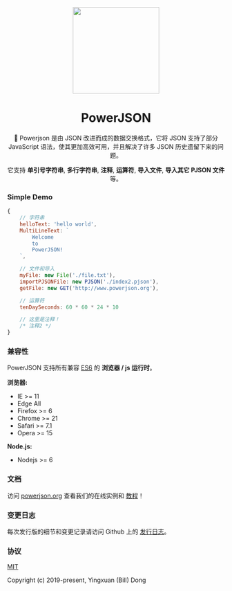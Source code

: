 <div align='center'>
<img src='https://powerjson.github.io/PowerJSON-Website-CN/logo-noopa.jpeg' height='200px'>

<h1>PowerJSON</h1>

:clap: Powerjson 是由 JSON 改进而成的数据交换格式，它将 JSON 支持了部分 JavaScript 语法，使其更加高效可用，并且解决了许多 JSON 历史遗留下来的问题。

它支持 **单引号字符串**, **多行字符串**, **注释**, **运算符**, **导入文件**, **导入其它 PJSON 文件** 等。
</div>

### Simple Demo
```javascript
{
    // 字符串
    helloText: 'hello world',
    MultiLineText: `
        Welcome
        to
        PowerJSON!
    `,

    // 文件和导入
    myFile: new File('./file.txt'),
    importPJSONFile: new PJSON('./index2.pjson'),
    getFile: new GET('http://www.powerjson.org'),

    // 运算符
    tenDaySeconds: 60 * 60 * 24 * 10

    // 这里是注释！
    /* 注释2 */
}
```

### 兼容性
PowerJSON 支持所有兼容 [ES6](https://caniuse.com/#feat=es6) 的 **浏览器 / js 运行时**。

**浏览器:**
- IE >= 11
- Edge All
- Firefox >= 6
- Chrome >= 21
- Safari >= 7.1
- Opera >= 15

**Node.js:**
- Nodejs >= 6

### 文档
访问 [powerjson.org](http://www.powerjson.org) 查看我们的在线实例和 [教程](http://www.powerjson.org/)！

### 变更日志
每次发行版的细节和变更记录请访问 Github 上的 [发行日志](https://github.com/PowerJSON/PowerJSON/releases)。

### 协议
[MIT](https://opensource.org/licenses/MIT)

Copyright (c) 2019-present, Yingxuan (Bill) Dong
